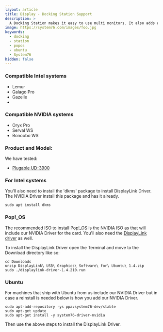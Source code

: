 ```yaml
---
layout: article
title: Display - Docking Station Support
description: >
  A Docking Station makes it easy to use multi monitors. It also adds an ethernet port, multi USB ports and more while only using one USB 3.0 port on your laptop.
image: https://system76.com/images/foo.jpg
keywords:
  - docking 
  - station
  - popos
  - ubuntu
  - System76
hidden: false  
---
```


### Compatible Intel systems

 - Lemur
 - Galago Pro
 - Gazelle
 - 

### Compatible NVIDIA systems

 - Oryx Pro
 - Serval WS
 - Bonoobo WS

### Product and Model:

We have tested:
 - [Plugable UD-3900](http://plugable.com/products/ud-3900/)

### For Intel systems

You'll also need to install the 'dkms' package to install DisplayLink Driver. The NVIDIA Driver install this package and has it already.

```
sudo apt install dkms
```

### Pop!_OS

The recommended ISO to install Pop!_OS is the NVIDIA ISO as that will include our NVIDIA Driver for the card. You'll also need the [DisplayLink driver](http://www.displaylink.com/downloads/ubuntu) as well.

To install the DisplayLink Driver open the Terminal and move to the Download directory like so:

```
cd Downloads
unzip DisplayLink\ USB\ Graphics\ Software\ for\ Ubuntu\ 1.4.zip
sudo ./displaylink-driver-1.4.210.run
```

### Ubuntu

For machines that ship with Ubuntu from us include our NVIDIA Driver but in case a reinstall is needed
below is how you add our NVIDIA Driver.

```
sudo apt-add-repository -ys ppa:system76-dev/stable
sudo apt-get update
sudo apt-get install -y system76-driver-nvidia
```

Then use the above steps to install the DisplayLink Driver.
